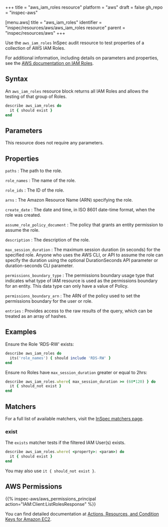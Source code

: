 +++
title = "aws_iam_roles resource"
platform = "aws"
draft = false
gh_repo = "inspec-aws"

[menu.aws]
title = "aws_iam_roles"
identifier = "inspec/resources/aws/aws_iam_roles resource"
parent = "inspec/resources/aws"
+++

Use the `aws_iam_roles` InSpec audit resource to test properties of a collection of AWS IAM Roles.

For additional information, including details on parameters and properties, see the [AWS documentation on IAM Roles](https://docs.aws.amazon.com/IAM/latest/UserGuide/id_roles.html).

## Syntax

An `aws_iam_roles` resource block returns all IAM Roles and allows the testing of that group of Roles.

```ruby
describe aws_iam_roles do
  it { should exist }
end
```

## Parameters

This resource does not require any parameters.

## Properties

`paths`
: The path to the role.

`role_names`
: The name of the role.

`role_ids`
: The ID of the role.

`arns`
: The Amazon Resource Name (ARN) specifying the role.

`create_date`
: The date and time, in ISO 8601 date-time format, when the role was created.

`assume_role_policy_document`
: The policy that grants an entity permission to assume the role.

`description`
: The description of the role.

`max_session_duration`
: The maximum session duration (in seconds) for the specified role. Anyone who uses the AWS CLI, or API to assume the role can specify the duration using the optional DurationSeconds API parameter or duration-seconds CLI parameter.

`permissions_boundary_type`
: The permissions boundary usage type that indicates what type of IAM resource is used as the permissions boundary for an entity. This data type can only have a value of Policy.

`permissions_boundary_arn`
: The ARN of the policy used to set the permissions boundary for the user or role.

`entries`
: Provides access to the raw results of the query, which can be treated as an array of hashes.

## Examples

Ensure the Role 'RDS-RW' exists:

```ruby
describe aws_iam_roles do
  its('role_names') { should include 'RDS-RW' }
end
```

Ensure no Roles have `max_session_duration` greater or equal to 2hrs:

```ruby
describe aws_iam_roles.where{ max_session_duration >= (60*120) } do
  it { should_not exist }
end
```

## Matchers

For a full list of available matchers, visit the [InSpec matchers page](https://www.inspec.io/docs/reference/matchers/).

### exist

The `exists` matcher tests if the filtered IAM User(s) exists.

```ruby
describe aws_iam_roles.where( <property>: <param>) do
  it { should exist }
end
```

You may also use `it { should_not exist }`.

## AWS Permissions

{{% inspec-aws/aws_permissions_principal action="IAM:Client:ListRolesResponse" %}}

You can find detailed documentation at [Actions, Resources, and Condition Keys for Amazon EC2](https://docs.aws.amazon.com/IAM/latest/UserGuide/list_amazonec2.html).
